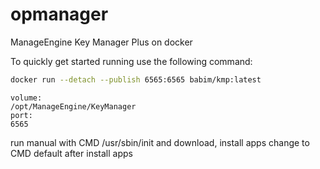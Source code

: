 # opmanager
ManageEngine Key Manager Plus on docker

To quickly get started running use the following command:
```bash
docker run --detach --publish 6565:6565 babim/kmp:latest
```
```
volume:
/opt/ManageEngine/KeyManager
port:
6565
```

run manual with CMD /usr/sbin/init and download, install apps
change to CMD default after install apps
